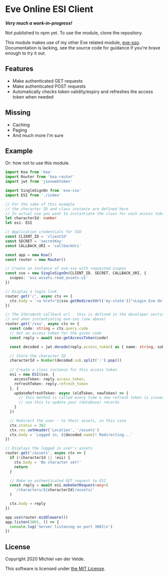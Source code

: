 # Eve Online ESI Client

***Very much a work-in-progress!***

Not published to npm yet. To use the module, clone the repository.

This module makes use of my other Eve related module, [eve-sso](https://github.com/MichielvdVelde/eve-sso).
Documentation is lacking, see the source code for guidance if you're brave enough
to try it out.

## Features

* Make authenticated GET requests
* Make authenticated POST requests
* Automatically checks token validity/expiry and refreshes the access token when needed

## Missing

* Caching
* Paging
* And much more I'm sure

## Example

Or: how not to use this module.

```ts
import Koa from 'koa'
import Router from 'koa-router'
import jwt from 'jsonwebtoken'

import SingleSignOn from 'eve-sso'
import ESI from './index'

// For the sake of this example
// the character ID and class instance are defined here
// In actual use you want to instantiate the class for each access token/character
let characterId: number
let esi: ESI

// Application credentials for SSO
const CLIENT_ID = 'clientId'
const SECRET = 'secretKey'
const CALLBACK_URI = 'callbackUri'

const app = new Koa()
const router = new Router()

// Create an instance of eve-sso with requested scopes
const sso = new SingleSignOn(CLIENT_ID, SECRET, CALLBACK_URI, {
  scopes: 'esi-assets.read_assets.v1'
})

// Display a login link
router.get('/', async ctx => {
  ctx.body = `<a href="${sso.getRedirectUrl('my-state')}">Login Eve Online</a>`
})

// The SSO/oAuth callback url - this is defined in the developer section
// and when instantiating eve-sso (see above)
router.get('/sso', async ctx => {
  const code: string = ctx.query.code
  // Get an access token for the given code
  const reply = await sso.getAccessToken(code)

  const decoded = jwt.decode(reply.access_token) as { name: string, sub: string }

  // Store the character ID
  characterId = Number(decoded.sub.split(':').pop())
  
  // Create a class instance for this access token
  esi = new ESI(sso, {
    accessToken: reply.access_token,
    refreshToken: reply.refresh_token
  }, {
    updateRefreshToken: async (oldToken, newToken) => {
      // this method is called every time a new refresh token is issued
      // use this to update your (database) records
    }
  })

  // Redirect the user - to their assets, in this case
  ctx.status = 302
  ctx.res.setHeader('Location', '/assets')
  ctx.body = `Logged in, ${decoded.name}! Redirecting...`
})

// Displays the logged in user's assets
router.get('/assets', async ctx => {
  if (!characterId || !esi) {
    ctx.body = 'No character set!'
    return
  }

  // Make an authenticated GET request to ESI
  const reply = await esi.makeGetRequest<any>(
    `/characters/${characterId}/assets/`
  )

  ctx.body = reply
})

app.use(router.middleware())
app.listen(3001, () => {
  console.log('Server listening on port 3001\n')
})
```

## License

Copyright 2020 Michiel van der Velde.

This software is licensed under [the MIT License](LICENSE).
